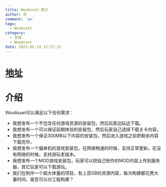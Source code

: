 ```yaml
---
title: WooAsset-简介
author: 灵
comment: 'on'
tags:
  - WooAsset
category:
  - 文档
  - WooAsset
date: 2023-05-19 13:37:15
---
```


# [地址](https://github.com/OnClick9927/WooAsset)
# 介绍
WooAsset可以满足以下任何需求：

* 我想发布一个不包含任何游戏资源的安装包，然后玩家边玩边下载。
* 我想发布一个可以保证前期体验的安装包，然后玩家自己选择下载关卡内容。
* 我想发布一个保证300MB以下内容的安装包，然后进入游戏之前把剩余内容下载完毕。
* 我想发布一个偏单机的游戏安装包，在网络畅通的时候，支持正常更新。在没有网络的时候，支持游玩老版本。
* 我想发布一个MOD游戏安装包，玩家可以把自己制作的MOD内容上传到服务器，其它玩家可以下载游玩。
* 我们在制作一个超大体量的项目，有上百GB的资源内容，每次构建都花费大量时间，是否可以分工程构建？

